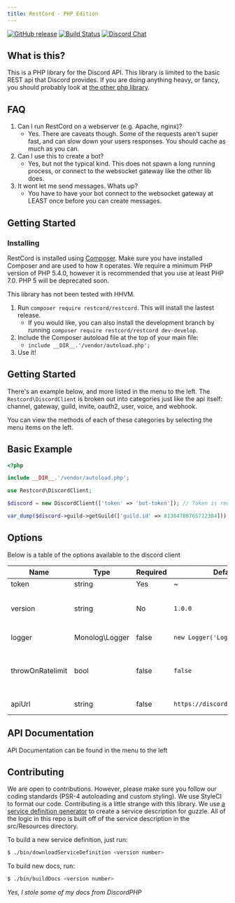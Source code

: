 ```yaml
---
title: RestCord - PHP Edition
---
```


[![GitHub release](https://img.shields.io/github/release/restcord/restcord.svg)](https://www.github.com/restcord/restcord) [![Build Status](https://travis-ci.org/restcord/restcord.svg?branch=master)](https://travis-ci.org/restcord/restcord) [![Discord Chat](https://img.shields.io/badge/chat-Discord%20API-blue.svg)](https://discord.gg/sxeztzU)

What is this?
------------

This is a PHP library for the Discord API. This library is limited to the basic REST api that Discord provides.
If you are doing anything heavy, or fancy, you should probably look at [the other php library][1].
 
 
FAQ
---

1. Can I run RestCord on a webserver (e.g. Apache, nginx)?
    - Yes. There are caveats though. Some of the requests aren't super fast, and can slow down your users responses. You should cache as much as you can.
2. Can I use this to create a bot?
    - Yes, but not the typical kind. This does not spawn a long running process, or connect to the websocket gateway like the other lib does.
3. It wont let me send messages. Whats up?
    - You have to have your bot connect to the websocket gateway at LEAST once before you can create messages.

Getting Started
---------------

### Installing

RestCord is installed using [Composer](https://getcomposer.org). Make sure you have installed Composer and are used to how it operates.
We require a minimum PHP version of PHP 5.4.0, however it is recommended that you use at least PHP 7.0. PHP 5 will be deprecated soon.

This library has not been tested with HHVM.

1. Run `composer require restcord/restcord`. This will install the lastest release.
	- If you would like, you can also install the development branch by running `composer require restcord/restcord dev-develop`.
2. Include the Composer autoload file at the top of your main file:
	- `include __DIR__.'/vendor/autoload.php';`
3. Use it!

Getting Started
---------------

There's an example below, and more listed in the menu to the left. The `Restcord\DiscordClient` is broken out into 
categories just like the api itself: channel, gateway, guild, invite, oauth2, user, voice, and webhook.

You can view the methods of each of these categories by selecting the menu items on the left.


Basic Example
-------------

```php
<?php

include __DIR__.'/vendor/autoload.php';

use Restcord\DiscordClient;

$discord = new DiscordClient(['token' => 'bot-token']); // Token is required

var_dump($discord->guild->getGuild(['guild.id' => 81384788765712384]));

```

## Options

Below is a table of the options available to the discord client

Name | Type | Required | Default | Description
--- | --- | --- | --- | ---
token | string | Yes | ~ | Your bot token
version | string | No | `1.0.0` | The version of the API to use. Should probably be left alone
logger | Monolog\Logger | false | `new Logger('Logger')` | An instance of a Monolog\Logger
throwOnRatelimit | bool | false | `false` | Whether or not an exception is thrown when a ratelimit is supposed to hit
apiUrl | string | false | `https://discordapp.com/api/v6` | Should leave this alone.
 
## API Documentation

API Documentation can be found in the menu to the left

## Contributing

We are open to contributions. However, please make sure you follow our coding standards (PSR-4 autoloading and custom styling).
We use StyleCI to format our code. Contributing is a little strange with this library. We use [a service definition generator][2]
to create a service description for guzzle. All of the logic in this repo is built off of the service description in the
src/Resources directory.

To build a new service definition, just run:

```bash
$ ./bin/downloadServiceDefinition <version number>
```

To build new docs, run:

```bash
$ ./bin/buildDocs <version number>
```
 
*Yes, I stole some of my docs from DiscordPHP* 
 
[1]: https://github.com/teamreflex/DiscordPHP
[2]: https://github.com/aequasi/discord-service-definition-generator
